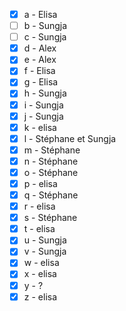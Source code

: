 * [x] a - Elisa 
* [ ] b - Sungja 
* [ ] c - Sungja 
* [x] d - Alex 
* [x] e - Alex 
* [x] f - Elisa 
* [x] g - Elisa 
* [x] h - Sungja
* [x] i - Sungja
* [x] j - Sungja
* [x] k - elisa
* [x] l - Stéphane et Sungja
* [x] m - Stéphane
* [x] n - Stéphane
* [x] o - Stéphane
* [x] p - elisa
* [x] q - Stéphane
* [x] r - elisa
* [x] s - Stéphane
* [x] t - elisa
* [x] u - Sungja
* [x] v - Sungja
* [x] w - elisa
* [x] x - elisa
* [x] y - ?
* [x] z - elisa
